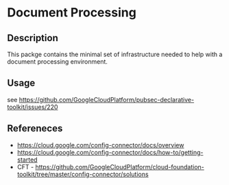 # Document Processing

## Description
This packge contains the minimal set of infrastructure needed to help with a document processing environment.

## Usage

see https://github.com/GoogleCloudPlatform/pubsec-declarative-toolkit/issues/220

## Refereneces
- https://cloud.google.com/config-connector/docs/overview
- https://cloud.google.com/config-connector/docs/how-to/getting-started
- CFT - https://github.com/GoogleCloudPlatform/cloud-foundation-toolkit/tree/master/config-connector/solutions
